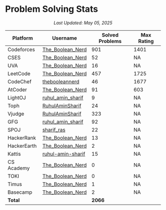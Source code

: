# Problem Solving Stats

<p align="center"><em>Last Updated: May 05, 2025</em></p>

| Platform    | Username                                                                   | Solved Problems | Max Rating |
| ----------  | -------------------------------------------------------------------------- | --------------- | ---------- |
| Codeforces  | [The_Boolean_Nerd](https://codeforces.com/profile/The_Boolean_Nerd)        | 901             | 1401       |
| CSES        | [The_Boolean_Nerd](https://cses.fi/user/167936)                            | 52              | NA         |
| UVA         | [The_Boolean_Nerd](https://uhunt.onlinejudge.org/id/1625903)               | 16              | NA         |
| LeetCode    | [The_Boolean_Nerd](https://leetcode.com/The_Boolean_Nerd/)                 | 457             | 1725       |
| CodeChef    | [thebooleannerd](https://www.codechef.com/users/thebooleannerd)            | 46              | 1677       |
| AtCoder     | [The_Boolean_Nerd](https://atcoder.jp/users/The_Boolean_Nerd)              | 91              | 603        |
| LightOJ     | [ruhul_amin_sharif](https://lightoj.com/user/ruhul_amin_sharif)            | 9               | NA         |
| Toph        | [RuhulAminSharif](https://toph.co/u/RuhulAminSharif)                       | 24              | NA         |
| Vjudge      | [RuhulAminSharif](https://vjudge.net/user/RuhulAminSharif)                 | 323             | NA         |
| GFG         | [ruhul_amin_sharif](https://www.geeksforgeeks.org/user/ruhul_amin_sharif/) | 92              | NA         |
| SPOJ        | [sharif_ras](https://www.spoj.com/status/sharif_ras/)                      | 22              | NA         |
| HackerRank  | [The_Boolean_Nerd](https://www.hackerrank.com/profile/The_Boolean_Nerd)    | 13              | NA         |
| HackerEarth | [The_Boolean_Nerd](https://www.hackerearth.com/@The_Boolean_Nerd/)         | 2               | NA         |
| Kattis      | [ruhul-amin-sharif](https://open.kattis.com/users/ruhul-amin-sharif)       | 15              | NA         |
| CS Academy  | [The_Boolean_Nerd](https://csacademy.com/user/The_Boolean_Nerd)            | 0               | NA         |
| TOKI        | [The_Boolean_Nerd](https://tlx.toki.id/profiles/The_Boolean_Nerd)          | 0               | NA         |
| Timus       | [The_Boolean_Nerd](https://acm.timus.ru/author.aspx?id=368280)             | 1               | NA         |
| Basecamp    | [The_Boolean_Nerd](https://basecamp.eolymp.com/en/users/The_Boolean_Nerd)  | 2               | NA         |
| **Total**  |                                                                             | **2066**        |            |


<!-- | yosupo        | [The_Boolean_Nerd](https://judge.yosupo.jp/user/The_Boolean_Nerd)          | 0               |  -->

